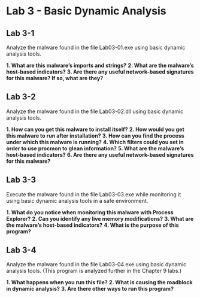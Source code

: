 # Lab 3 - Basic Dynamic Analysis

## Lab 3-1

Analyze the malware found in the file Lab03-01.exe using basic dynamic analysis tools.

**1. What are this malware’s imports and strings?**
**2. What are the malware’s host-based indicators?**
**3. Are there any useful network-based signatures for this malware? If so, what are they?**

## Lab 3-2

Analyze the malware found in the file Lab03-02.dll using basic dynamic analysis tools.

**1. How can you get this malware to install itself?**
**2. How would you get this malware to run after installation?**
**3. How can you find the process under which this malware is running?**
**4. Which filters could you set in order to use procmon to glean information?**
**5. What are the malware’s host-based indicators?**
**6. Are there any useful network-based signatures for this malware?**

## Lab 3-3

Execute the malware found in the file Lab03-03.exe while monitoring it using basic dynamic analysis tools in a safe environment.

**1. What do you notice when monitoring this malware with Process Explorer?**
**2. Can you identify any live memory modifications?**
**3. What are the malware’s host-based indicators?**
**4. What is the purpose of this program?**

## Lab 3-4

Analyze the malware found in the file Lab03-04.exe using basic dynamic analysis tools. (This program is analyzed further in the Chapter 9 labs.)

**1. What happens when you run this file?**
**2. What is causing the roadblock in dynamic analysis?**
**3. Are there other ways to run this program?**
